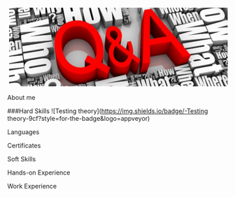 [![Header](https://github.com/NataZag/NataZag/blob/main/assets/QA_logo.jpg)](https://www.linkedin.com/in/natallia-zagoryanskaya-5272b721a/)

About me

###Hard Skills
![Testing theory](https://img.shields.io/badge/-Testing theory-9cf?style=for-the-badge&logo=appveyor)

Languages

Certificates

Soft Skills

Hands-on Experience

Work Experience